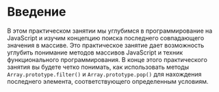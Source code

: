 # Введение

В этом практическом занятии мы углубимся в программирование на JavaScript и изучим концепцию поиска последнего совпадающего значения в массиве. Это практическое занятие дает возможность углубить понимание методов массивов JavaScript и техник функционального программирования. В конце этого практического занятия вы будете четко понимать, как использовать методы `Array.prototype.filter()` и `Array.prototype.pop()` для нахождения последнего элемента, соответствующего определенным условиям.
